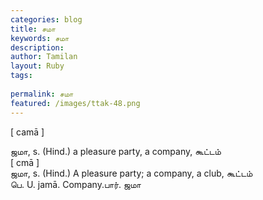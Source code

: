 ```yaml
---
categories: blog
title: சமா
keywords: சமா
description: 
author: Tamilan
layout: Ruby
tags: 
 
permalink: சமா
featured: /images/ttak-48.png
---
```

  
[ camā ]  
  
ஜமா, s. (Hind.) a pleasure party, a company, கூட்டம்  
[ cmā ]  
ஜமா, s. (Hind.) A pleasure party; a company, a club, கூட்டம்  
பெ. U. jamā. Company.பார். ஜமா